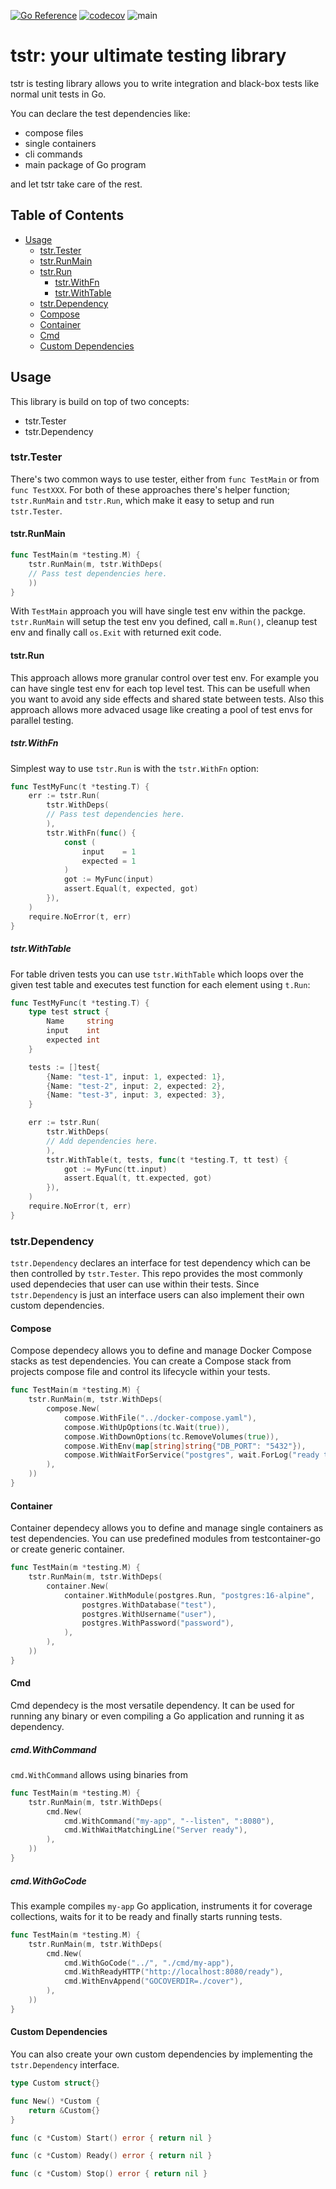[![Go Reference](https://pkg.go.dev/badge/github.com/go-tstr/tstr.svg)](https://pkg.go.dev/github.com/go-tstr/tstr) [![codecov](https://codecov.io/github/go-tstr/tstr/graph/badge.svg?token=H3u7Ui9PfC)](https://codecov.io/github/go-tstr/tstr) ![main](https://github.com/go-tstr/tstr/actions/workflows/go.yaml/badge.svg?branch=main)

# tstr: your ultimate testing library

tstr is testing library allows you to write integration and black-box tests like normal unit tests in Go.

You can declare the test dependencies like:

- compose files
- single containers
- cli commands
- main package of Go program

and let tstr take care of the rest.

## Table of Contents

- [Usage](#usage)
  - [tstr.Tester](#tstrtester)
  - [tstr.RunMain](#tstrrunmain)
  - [tstr.Run](#tstrrun)
    - [tstr.WithFn](#tstrwithfn)
    - [tstr.WithTable](#tstrwithtable)
  - [tstr.Dependency](#tstrdependency)
  - [Compose](#compose)
  - [Container](#container)
  - [Cmd](#cmd)
  - [Custom Dependencies](#custom-dependencies)

## Usage

This library is build on top of two concepts:

- tstr.Tester
- tstr.Dependency

### tstr.Tester

There's two common ways to use tester, either from `func TestMain` or from `func TestXXX`. For both of these approaches there's helper function; `tstr.RunMain` and `tstr.Run`, which make it easy to setup and run `tstr.Tester`.

#### tstr.RunMain

```go
func TestMain(m *testing.M) {
    tstr.RunMain(m, tstr.WithDeps(
    // Pass test dependencies here.
    ))
}
```

With `TestMain` approach you will have single test env within the packge.
`tstr.RunMain` will setup the test env you defined, call `m.Run()`, cleanup test env and finally call `os.Exit` with returned exit code.

#### tstr.Run

This approach allows more granular control over test env. For example you can have single test env for each top level test. This can be usefull when you want to avoid any side effects and shared state between tests. Also this approach allows more advaced usage like creating a pool of test envs for parallel testing.

##### tstr.WithFn

Simplest way to use `tstr.Run` is with the `tstr.WithFn` option:

```go
func TestMyFunc(t *testing.T) {
    err := tstr.Run(
        tstr.WithDeps(
        // Pass test dependencies here.
        ),
        tstr.WithFn(func() {
            const (
                input    = 1
                expected = 1
            )
            got := MyFunc(input)
            assert.Equal(t, expected, got)
        }),
    )
    require.NoError(t, err)
}
```

##### tstr.WithTable

For table driven tests you can use `tstr.WithTable` which loops over the given test table and executes test function for each element using `t.Run`:

```go
func TestMyFunc(t *testing.T) {
    type test struct {
        Name     string
        input    int
        expected int
    }

    tests := []test{
        {Name: "test-1", input: 1, expected: 1},
        {Name: "test-2", input: 2, expected: 2},
        {Name: "test-3", input: 3, expected: 3},
    }

    err := tstr.Run(
        tstr.WithDeps(
        // Add dependencies here.
        ),
        tstr.WithTable(t, tests, func(t *testing.T, tt test) {
            got := MyFunc(tt.input)
            assert.Equal(t, tt.expected, got)
        }),
    )
    require.NoError(t, err)
}
```

### tstr.Dependency

`tstr.Dependency` declares an interface for test dependency which can be then controlled by `tstr.Tester`. This repo provides the most commonly used dependecies that user can use within their tests. Since `tstr.Dependency` is just an interface users can also implement their own custom dependencies.

#### Compose

Compose dependecy allows you to define and manage Docker Compose stacks as test dependencies. You can create a Compose stack from projects compose file and control its lifecycle within your tests.

```go
func TestMain(m *testing.M) {
    tstr.RunMain(m, tstr.WithDeps(
        compose.New(
            compose.WithFile("../docker-compose.yaml"),
            compose.WithUpOptions(tc.Wait(true)),
            compose.WithDownOptions(tc.RemoveVolumes(true)),
            compose.WithEnv(map[string]string{"DB_PORT": "5432"}),
            compose.WithWaitForService("postgres", wait.ForLog("ready to accept connections")),
        ),
    ))
}
```

#### Container

Container dependecy allows you to define and manage single containers as test dependencies. You can use predefined modules from testcontainer-go or create generic container.

```go
func TestMain(m *testing.M) {
    tstr.RunMain(m, tstr.WithDeps(
        container.New(
            container.WithModule(postgres.Run, "postgres:16-alpine",
                postgres.WithDatabase("test"),
                postgres.WithUsername("user"),
                postgres.WithPassword("password"),
            ),
        ),
    ))
}
```

#### Cmd

Cmd dependecy is the most versatile dependency. It can be used for running any binary or even compiling a Go application and running it as dependency.

##### cmd.WithCommand

`cmd.WithCommand` allows using binaries from

```go
func TestMain(m *testing.M) {
    tstr.RunMain(m, tstr.WithDeps(
        cmd.New(
            cmd.WithCommand("my-app", "--listen", ":8080"),
            cmd.WithWaitMatchingLine("Server ready"),
        ),
    ))
}
```

##### cmd.WithGoCode

This example compiles `my-app` Go application, instruments it for coverage collections, waits for it to be ready and finally starts running tests.

```go
func TestMain(m *testing.M) {
    tstr.RunMain(m, tstr.WithDeps(
        cmd.New(
            cmd.WithGoCode("../", "./cmd/my-app"),
            cmd.WithReadyHTTP("http://localhost:8080/ready"),
            cmd.WithEnvAppend("GOCOVERDIR=./cover"),
        ),
    ))
}
```

#### Custom Dependencies

You can also create your own custom dependencies by implementing the `tstr.Dependency` interface.

```go
type Custom struct{}

func New() *Custom {
    return &Custom{}
}

func (c *Custom) Start() error { return nil }

func (c *Custom) Ready() error { return nil }

func (c *Custom) Stop() error { return nil }
```
